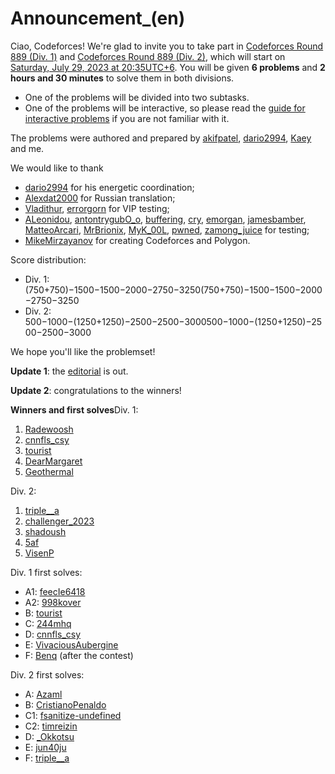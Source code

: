 # Announcement_(en)

Ciao, Codeforces! We're glad to invite you to take part in [Codeforces Round 889 (Div. 1)](https://codeforces.com/contest/1854 "Codeforces Round 889 (Div. 1)") and [Codeforces Round 889 (Div. 2)](https://codeforces.com/contest/1855 "Codeforces Round 889 (Div. 2)"), which will start on [Saturday, July 29, 2023 at 20:35UTC+6](https://codeforces.com/https://www.timeanddate.com/worldclock/fixedtime.html?day=29&month=7&year=2023&hour=17&min=35&sec=0&p1=166). You will be given **6 problems** and **2 hours and 30 minutes** to solve them in both divisions.

 * One of the problems will be divided into two subtasks.
* One of the problems will be interactive, so please read the [guide for interactive problems](https://codeforces.com/blog/entry/45307) if you are not familiar with it.

The problems were authored and prepared by [akifpatel](https://codeforces.com/profile/akifpatel "International Master akifpatel"), [dario2994](https://codeforces.com/profile/dario2994 "International Grandmaster dario2994"), [Kaey](https://codeforces.com/profile/Kaey "Master Kaey") and me.

We would like to thank

 * [dario2994](https://codeforces.com/profile/dario2994 "International Grandmaster dario2994") for his energetic coordination;
* [Alexdat2000](https://codeforces.com/profile/Alexdat2000 "Master Alexdat2000") for Russian translation;
* [Vladithur](https://codeforces.com/profile/Vladithur "Master Vladithur"), [errorgorn](https://codeforces.com/profile/errorgorn "International Grandmaster errorgorn") for VIP testing;
* [ALeonidou](https://codeforces.com/profile/ALeonidou "Specialist ALeonidou"), [antontrygubO_o](https://codeforces.com/profile/antontrygubO_o "International Grandmaster antontrygubO_o"), [buffering](https://codeforces.com/profile/buffering "Expert buffering"), [cry](https://codeforces.com/profile/cry "Candidate Master cry"), [emorgan](https://codeforces.com/profile/emorgan "International Grandmaster emorgan"), [jamesbamber](https://codeforces.com/profile/jamesbamber "Candidate Master jamesbamber"), [MatteoArcari](https://codeforces.com/profile/MatteoArcari "Expert MatteoArcari"), [MrBrionix](https://codeforces.com/profile/MrBrionix "Grandmaster MrBrionix"), [MyK_00L](https://codeforces.com/profile/MyK_00L "Master MyK_00L"), [pwned](https://codeforces.com/profile/pwned "Candidate Master pwned"), [zamong_juice](https://codeforces.com/profile/zamong_juice "Expert zamong_juice") for testing;
* [MikeMirzayanov](https://codeforces.com/profile/MikeMirzayanov "Headquarters, MikeMirzayanov") for creating Codeforces and Polygon.

Score distribution:

 * Div. 1: (750+750)−1500−1500−2000−2750−3250(750+750)−1500−1500−2000−2750−3250
* Div. 2: 500−1000−(1250+1250)−2500−2500−3000500−1000−(1250+1250)−2500−2500−3000

We hope you'll like the problemset!

**Update 1**: the [editorial](Tutorial_(en).md) is out.

**Update 2**: congratulations to the winners!

 **Winners and first solves**Div. 1:

 1. [Radewoosh](https://codeforces.com/profile/Radewoosh "Legendary Grandmaster Radewoosh")
2. [cnnfls_csy](https://codeforces.com/profile/cnnfls_csy "Legendary Grandmaster cnnfls_csy")
3. [tourist](https://codeforces.com/profile/tourist "Legendary Grandmaster tourist")
4. [DearMargaret](https://codeforces.com/profile/DearMargaret "Legendary Grandmaster DearMargaret")
5. [Geothermal](https://codeforces.com/profile/Geothermal "Legendary Grandmaster Geothermal")

Div. 2:

 1. [triple__a](https://codeforces.com/profile/triple__a "Specialist triple__a")
2. [challenger_2023](https://codeforces.com/profile/challenger_2023 "Pupil challenger_2023")
3. [shadoush](https://codeforces.com/profile/shadoush "Unrated, shadoush")
4. [5af](https://codeforces.com/profile/5af "Expert 5af")
5. [VisenP](https://codeforces.com/profile/VisenP "Expert VisenP")

Div. 1 first solves:

 * A1: [feecIe6418](https://codeforces.com/profile/feecIe6418 "International Grandmaster feecIe6418")
* A2: [998kover](https://codeforces.com/profile/998kover "International Grandmaster 998kover")
* B: [tourist](https://codeforces.com/profile/tourist "Legendary Grandmaster tourist")
* C: [244mhq](https://codeforces.com/profile/244mhq "Legendary Grandmaster 244mhq")
* D: [cnnfls_csy](https://codeforces.com/profile/cnnfls_csy "Legendary Grandmaster cnnfls_csy")
* E: [VivaciousAubergine](https://codeforces.com/profile/VivaciousAubergine "International Grandmaster VivaciousAubergine")
* F: [Benq](https://codeforces.com/profile/Benq "Legendary Grandmaster Benq") (after the contest)

Div. 2 first solves:

 * A: [Azaml](https://codeforces.com/profile/Azaml "Specialist Azaml")
* B: [CristianoPenaldo](https://codeforces.com/profile/CristianoPenaldo "Expert CristianoPenaldo")
* C1: [fsanitize-undefined](https://codeforces.com/profile/fsanitize-undefined "Expert fsanitize-undefined")
* C2: [timreizin](https://codeforces.com/profile/timreizin "Expert timreizin")
* D: [_Okkotsu](https://codeforces.com/profile/_Okkotsu "Expert _Okkotsu")
* E: [jun40ju](https://codeforces.com/profile/jun40ju "Expert jun40ju")
* F: [triple__a](https://codeforces.com/profile/triple__a "Specialist triple__a")
